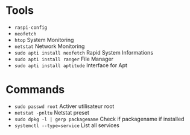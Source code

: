 # Tools

- `raspi-config`
- `neofetch`
- `htop` System Monitoring
- `netstat` Network Monitoring
- `sudo apti install neofetch` Rapid System Informations
- `sudo apti install ranger` File Manager
- `sudo apti install aptitude` Interface for Apt

# Commands
- `sudo passwd root` Activer utilisateur root
- `netstat -pnltu` Netstat preset
- `sudo dpkg -l | gerp packagename` Check if packagename if installed
- `systemctl --type=service` List all services